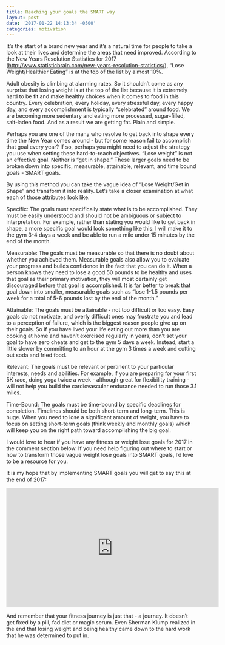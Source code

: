 ```yaml
---
title: Reaching your goals the SMART way
layout: post
date: '2017-01-22 14:13:34 -0500'
categories: motivation
---
```


It’s the start of a brand new year and it’s a natural time for people to take a look at their lives and determine the areas that need improved. According to the New Years Resolution Statistics for 2017 (http://www.statisticbrain.com/new-years-resolution-statistics/), “Lose Weight/Healthier Eating” is at the top of the list by almost 10%. 

Adult obesity is climbing at alarming rates. So it shouldn’t come as any surprise that losing weight is at the top of the list because it is extremely hard to be fit and make healthy choices when it comes to food in this country. Every celebration, every holiday, every stressful day, every happy day, and every accomplishment is typically “celebrated” around food. We are becoming more sedentary and eating more processed, sugar-filled, salt-laden food. And as a result we are getting fat. Plain and simple. 

Perhaps you are one of the many who resolve to get back into shape every time the New Year comes around - but for some reason fail to accomplish that goal every year?  If so, perhaps you might need to adjust the strategy you use when setting these hard-to-reach objectives. “Lose weight” is not an effective goal. Neither is “get in shape.” These larger goals need to be broken down into specific, measurable, attainable, relevant, and time bound goals - SMART goals. 

By using this method you can take the vague idea of “Lose Weight/Get in Shape” and transform it into reality. Let’s take a closer examination at what each of those attributes look like.

Specific: The goals must specifically state what is to be accomplished. They must be easily understood and should not be ambiguous or subject to interpretation. For example, rather than stating you would like to get back in shape, a more specific goal would look something like this: I will make it to the gym 3-4 days a week and be able to run a mile under 15 minutes by the end of the month.

Measurable: The goals must be measurable so that there is no doubt about whether you achieved them. Measurable goals also allow you to evaluate your progress and builds confidence in the fact that you can do it. When a person knows they need to lose a good 50 pounds to be healthy and uses that goal as their primary motivation, they will most certainly get discouraged before that goal is accomplished. It is far better to break that goal down into smaller, measurable goals such as “lose 1-1.5 pounds per week for a total of 5-6 pounds lost by the end of the month.”

Attainable: The goals must be attainable - not too difficult or too easy. Easy goals do not motivate, and overly difficult ones may frustrate you and lead to a perception of failure, which is the biggest reason people give up on their goals. So if you have lived your life eating out more than you are cooking at home and haven’t exercised regularly in years, don’t set your goal to have zero cheats and get to the gym 5 days a week. Instead, start a little slower by committing to an hour at the gym 3 times a week and cutting out soda and fried food.

Relevant: The goals must be relevant or pertinent to your particular interests, needs and abilities. For example, if you are preparing for your first 5K race, doing yoga twice a week - although great for flexibility training - will not help you build the cardiovascular endurance needed to run those 3.1 miles. 

Time-Bound: The goals must be time-bound by specific deadlines for completion. Timelines should be both short-term and long-term. This is huge. When you need to lose a significant amount of weight, you have to focus on setting short-term goals (think weekly and monthly goals) which will keep you on the right path toward accomplishing the big goal. 

I would love to hear if you have any fitness or weight lose goals for 2017 in the comment section below. If you need help figuring out where to start or how to transform those vague weight lose goals into SMART goals, I’d love to be a resource for you. 

It is my hope that by implementing SMART goals you will get to say this at the end of 2017: 

<iframe width="560" height="315" src="https://www.youtube.com/embed/al-tdoT3gL8" frameborder="0" allowfullscreen></iframe>

And remember that your fitness journey is just that - a journey. It doesn’t get fixed by a pill, fad diet or magic serum. Even Sherman Klump realized in the end that losing weight and being healthy came down to the hard work that he was determined to put in.